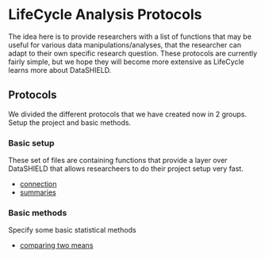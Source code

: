 # LifeCycle Analysis Protocols
The idea here is to provide researchers with a list of functions that may be useful for various data manipulations/analyses, that the researcher can adapt to their own specific research question. These protocols are currently fairly simple, but we hope they will become more extensive as LifeCycle learns more about DataSHIELD. 

## Protocols
We divided the different protocols that we have created now in 2 groups. Setup the project and basic methods.

### Basic setup
These set of files are containing functions that provide a layer over DataSHIELD that allows researcheers to do their project setup very fast.

- [connection](R/connection.R)
- [summaries](R/summaries.R)

### Basic methods
Specify some basic statistical methods

- [comparing two means](R/comparing_two_means.R)